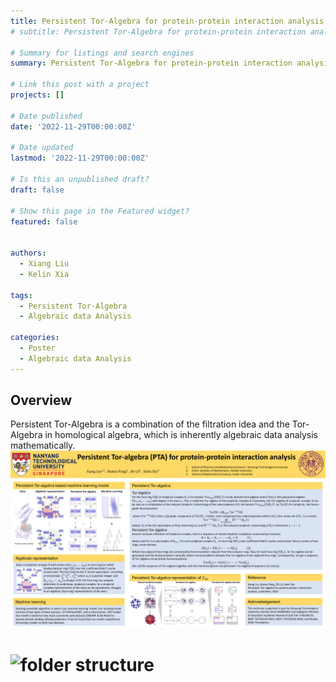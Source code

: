 ```yaml
---
title: Persistent Tor-Algebra for protein-protein interaction analysis
# subtitle: Persistent Tor-Algebra for protein-protein interaction analysis

# Summary for listings and search engines
summary: Persistent Tor-Algebra for protein-protein interaction analysis

# Link this post with a project
projects: []

# Date published
date: '2022-11-29T00:00:00Z'

# Date updated
lastmod: '2022-11-29T00:00:00Z'

# Is this an unpublished draft?
draft: false

# Show this page in the Featured widget?
featured: false


authors:
  - Xiang Liu
  - Kelin Xia

tags:
  - Persistent Tor-Algebra
  - Algebraic data Analysis

categories:
  - Poster
  - Algebraic data Analysis
---
```




## Overview
Persistent Tor-Algebra is a combination of the filtration idea and the Tor-Algebra in homological algebra, which is inherently algebraic data analysis mathematically.
 ![folder structure](ICMMA2022-PTA.png) 
# ![folder structure](https://personal.ntu.edu.sg/XIAKELIN/PTA_poster.png) 

